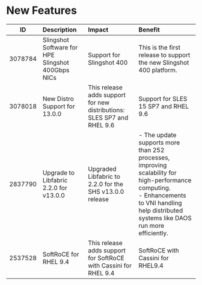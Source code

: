 
# New Features
|ID|Description|Impact|Benefit|
|:--:|:---------|:---------|:---------|
|3078784|Slingshot Software for HPE Slingshot 400Gbps NICs|Support for Slingshot 400<br>  |This is the first release to support the new Slingshot 400 platform.|
|3078018|New Distro Support for 13.0.0|This release adds support for new distributions:  SLES SP7 and RHEL 9.6|Support for SLES 15 SP7 and RHEL 9.6|
|2837790|Upgrade to Libfabric 2.2.0 for v13.0.0| Upgraded  Libfabric to 2.2.0 for the SHS v13.0.0 release|- The update supports more than 252 processes, improving scalability for high-performance computing.<br>  - Enhancements to VNI handling help distributed systems like DAOS run more efficiently.|
|2537528|SoftRoCE for RHEL 9.4|This release adds support for SoftRoCE with Cassini for RHEL 9.4|SoftRoCE with Cassini for RHEL9.4|

